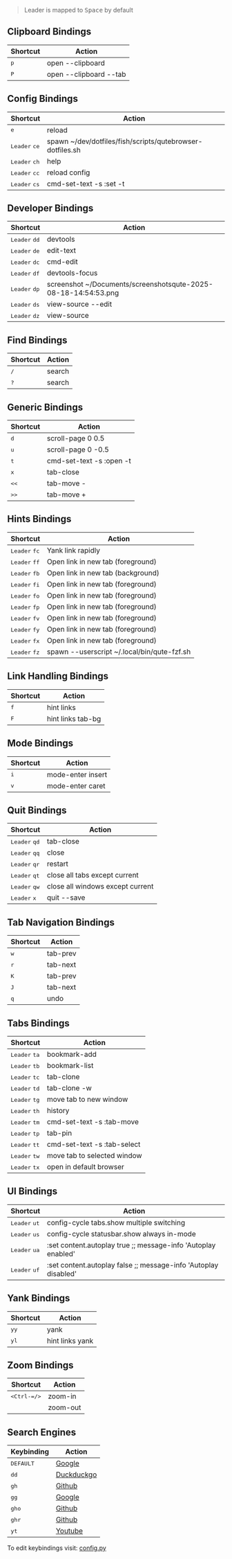> Leader is mapped to <kbd>Space</kbd> by default

## Clipboard Bindings

| Shortcut | Action |
|---|---|
| <kbd>p</kbd> | open --clipboard |
| <kbd>P</kbd> | open --clipboard --tab |

## Config Bindings

| Shortcut | Action |
|---|---|
| <kbd>e</kbd> | reload |
| <kbd>Leader</kbd> <kbd>ce</kbd> | spawn ~/dev/dotfiles/fish/scripts/qutebrowser-dotfiles.sh |
| <kbd>Leader</kbd> <kbd>ch</kbd> | help |
| <kbd>Leader</kbd> <kbd>cc</kbd> | reload config |
| <kbd>Leader</kbd> <kbd>cs</kbd> | cmd-set-text -s :set -t |

## Developer Bindings

| Shortcut | Action |
|---|---|
| <kbd>Leader</kbd> <kbd>dd</kbd> | devtools |
| <kbd>Leader</kbd> <kbd>de</kbd> | edit-text |
| <kbd>Leader</kbd> <kbd>dc</kbd> | cmd-edit |
| <kbd>Leader</kbd> <kbd>df</kbd> | devtools-focus |
| <kbd>Leader</kbd> <kbd>dp</kbd> | screenshot ~/Documents/screenshotsqute-2025-08-18-14:54:53.png |
| <kbd>Leader</kbd> <kbd>ds</kbd> | view-source --edit |
| <kbd>Leader</kbd> <kbd>dz</kbd> | view-source |

## Find Bindings

| Shortcut | Action |
|---|---|
| <kbd>/</kbd> | search |
| <kbd>?</kbd> | search |

## Generic Bindings

| Shortcut | Action |
|---|---|
| <kbd>d</kbd> | scroll-page 0 0.5 |
| <kbd>u</kbd> | scroll-page 0 -0.5 |
| <kbd>t</kbd> | cmd-set-text -s :open -t |
| <kbd>x</kbd> | tab-close |
| <kbd><<</kbd> | tab-move - |
| <kbd>>></kbd> | tab-move + |

## Hints Bindings

| Shortcut | Action |
|---|---|
| <kbd>Leader</kbd> <kbd>fc</kbd> | Yank link rapidly |
| <kbd>Leader</kbd> <kbd>ff</kbd> | Open link in new tab (foreground) |
| <kbd>Leader</kbd> <kbd>fb</kbd> | Open link in new tab (background) |
| <kbd>Leader</kbd> <kbd>fi</kbd> | Open link in new tab (foreground) |
| <kbd>Leader</kbd> <kbd>fo</kbd> | Open link in new tab (foreground) |
| <kbd>Leader</kbd> <kbd>fp</kbd> | Open link in new tab (foreground) |
| <kbd>Leader</kbd> <kbd>fv</kbd> | Open link in new tab (foreground) |
| <kbd>Leader</kbd> <kbd>fy</kbd> | Open link in new tab (foreground) |
| <kbd>Leader</kbd> <kbd>fx</kbd> | Open link in new tab (foreground) |
| <kbd>Leader</kbd> <kbd>fz</kbd> | spawn --userscript ~/.local/bin/qute-fzf.sh |

## Link Handling Bindings

| Shortcut | Action |
|---|---|
| <kbd>f</kbd> | hint links |
| <kbd>F</kbd> | hint links tab-bg |

## Mode Bindings

| Shortcut | Action |
|---|---|
| <kbd>i</kbd> | mode-enter insert |
| <kbd>v</kbd> | mode-enter caret |

## Quit Bindings

| Shortcut | Action |
|---|---|
| <kbd>Leader</kbd> <kbd>qd</kbd> | tab-close |
| <kbd>Leader</kbd> <kbd>qq</kbd> | close |
| <kbd>Leader</kbd> <kbd>qr</kbd> | restart |
| <kbd>Leader</kbd> <kbd>qt</kbd> | close all tabs except current |
| <kbd>Leader</kbd> <kbd>qw</kbd> | close all windows except current |
| <kbd>Leader</kbd> <kbd>x</kbd> | quit --save |

## Tab Navigation Bindings

| Shortcut | Action |
|---|---|
| <kbd>w</kbd> | tab-prev |
| <kbd>r</kbd> | tab-next |
| <kbd>K</kbd> | tab-prev |
| <kbd>J</kbd> | tab-next |
| <kbd>q</kbd> | undo |

## Tabs Bindings

| Shortcut | Action |
|---|---|
| <kbd>Leader</kbd> <kbd>ta</kbd> | bookmark-add |
| <kbd>Leader</kbd> <kbd>tb</kbd> | bookmark-list |
| <kbd>Leader</kbd> <kbd>tc</kbd> | tab-clone |
| <kbd>Leader</kbd> <kbd>td</kbd> | tab-clone -w |
| <kbd>Leader</kbd> <kbd>tg</kbd> | move tab to new window |
| <kbd>Leader</kbd> <kbd>th</kbd> | history |
| <kbd>Leader</kbd> <kbd>tm</kbd> | cmd-set-text -s :tab-move |
| <kbd>Leader</kbd> <kbd>tp</kbd> | tab-pin |
| <kbd>Leader</kbd> <kbd>tt</kbd> | cmd-set-text -s :tab-select |
| <kbd>Leader</kbd> <kbd>tw</kbd> | move tab to selected window |
| <kbd>Leader</kbd> <kbd>tx</kbd> | open in default browser |

## UI Bindings

| Shortcut | Action |
|---|---|
| <kbd>Leader</kbd> <kbd>ut</kbd> | config-cycle tabs.show multiple switching |
| <kbd>Leader</kbd> <kbd>us</kbd> | config-cycle statusbar.show always in-mode |
| <kbd>Leader</kbd> <kbd>ua</kbd> | :set content.autoplay true ;; message-info 'Autoplay enabled' |
| <kbd>Leader</kbd> <kbd>uf</kbd> | :set content.autoplay false ;; message-info 'Autoplay disabled' |

## Yank Bindings

| Shortcut | Action |
|---|---|
| <kbd>yy</kbd> | yank |
| <kbd>yl</kbd> | hint links yank |

## Zoom Bindings

| Shortcut | Action |
|---|---|
| <kbd><Ctrl-=/></kbd> | zoom-in |
| <kbd><Ctrl--/></kbd> | zoom-out |

## Search Engines

| Keybinding | Action |
|---|---|
| <kbd>DEFAULT</kbd> | [Google](https://google.com/search?q={...}) |
| <kbd>dd</kbd> | [Duckduckgo](https://duckduckgo.com/?q={...}) |
| <kbd>gh</kbd> | [Github](https://github.com/search?q={...}) |
| <kbd>gg</kbd> | [Google](https://google.com/search?q={...}) |
| <kbd>gho</kbd> | [Github](https://github.com/{...}) |
| <kbd>ghr</kbd> | [Github](https://github.com/timseriakov/{...}) |
| <kbd>yt</kbd> | [Youtube](https://youtube.com/results?search_query={...}) |

To edit keybindings visit: [config.py](./config.py)